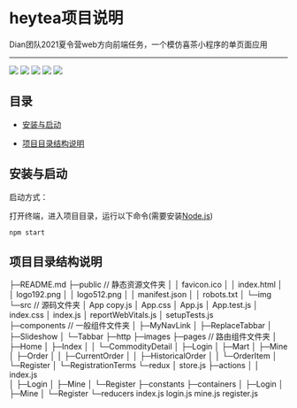 # heytea项目说明
Dian团队2021夏令营web方向前端任务，一个模仿喜茶小程序的单页面应用

------

[![](https://img.shields.io/badge/React-%5E17.0.2-blue)](https://www.npmjs.com/package/react) [![](https://img.shields.io/badge/axios-%5E0.21.1-blueviolet)](https://www.npmjs.com/package/axios) [![](https://img.shields.io/badge/qs-%5E6.10.1-green)](https://www.npmjs.com/package/qs) [![](https://img.shields.io/badge/react--redux-%5E7.2.5-orange)](https://www.npmjs.com/package/react-redux) [![](https://img.shields.io/badge/redux--thunk-%5E2.3.0-red)](https://www.npmjs.com/package/redux-thunk)

## 目录

- [安装与启动](#安装与启动)

- [项目目录结构说明](#项目目录结构说明)

## 安装与启动

启动方式：

打开终端，进入项目目录，运行以下命令(需要安装[Node.js](https://nodejs.org/en/))

```
npm start
```

## 项目目录结构说明

├─README.md
├─public                               // 静态资源文件夹
│  │  favicon.ico
│  │  index.html
│  │  logo192.png
│  │  logo512.png
│  │  manifest.json
│  │  robots.txt
│  └─img
└─src                               		// 源码文件夹
    │  App copy.js
    │  App.css
    │  App.js
    │  App.test.js
    │  index.css
    │  index.js
    │  reportWebVitals.js
    │  setupTests.js  
    ├─components                  // 一般组件文件夹
    │  ├─MyNavLink
    │  ├─ReplaceTabbar
    │  ├─Slideshow
    │  └─Tabbar
    ├─http
    ├─images
    ├─pages                     // 路由组件文件夹
    │  ├─Home
    │  ├─Index
    │  │  └─CommodityDetail
    │  ├─Login
    │  ├─Mart
    │  ├─Mine
    │  ├─Order
    │  │  ├─CurrentOrder
    │  │  ├─HistoricalOrder
    │  │  └─OrderItem
    │  └─Register
    │      └─RegistrationTerms
    └─redux
        │  store.js
        ├─actions
        │  │  index.js  
        │  ├─Login
        │  ├─Mine
        │  └─Register
        ├─constants
        ├─containers
        │  ├─Login
        │  ├─Mine
        │  └─Register
        └─reducers
                index.js
                login.js
                mine.js
                register.js
